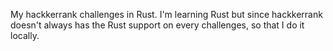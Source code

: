 My hackkerrank challenges in Rust. I'm learning Rust but since hackkerrank doesn't always has the Rust support on every challenges, so that I do it locally.
